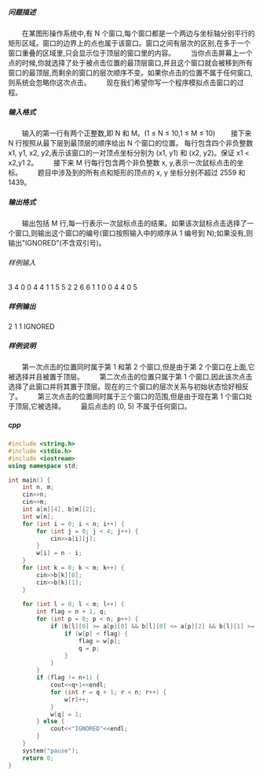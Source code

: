 ##### 问题描述
　　在某图形操作系统中,有 N 个窗口,每个窗口都是一个两边与坐标轴分别平行的矩形区域。窗口的边界上的点也属于该窗口。窗口之间有层次的区别,在多于一个窗口重叠的区域里,只会显示位于顶层的窗口里的内容。
　　当你点击屏幕上一个点的时候,你就选择了处于被点击位置的最顶层窗口,并且这个窗口就会被移到所有窗口的最顶层,而剩余的窗口的层次顺序不变。如果你点击的位置不属于任何窗口,则系统会忽略你这次点击。
　　现在我们希望你写一个程序模拟点击窗口的过程。
##### 输入格式
　　输入的第一行有两个正整数,即 N 和 M。(1 ≤ N ≤ 10,1 ≤ M ≤ 10)
　　接下来 N 行按照从最下层到最顶层的顺序给出 N 个窗口的位置。 每行包含四个非负整数 x1, y1, x2, y2,表示该窗口的一对顶点坐标分别为 (x1, y1) 和 (x2, y2)。保证 x1 < x2,y1 2。
　　接下来 M 行每行包含两个非负整数 x, y,表示一次鼠标点击的坐标。
　　题目中涉及到的所有点和矩形的顶点的 x, y 坐标分别不超过 2559 和　　1439。
##### 输出格式
　　输出包括 M 行,每一行表示一次鼠标点击的结果。如果该次鼠标点击选择了一个窗口,则输出这个窗口的编号(窗口按照输入中的顺序从 1 编号到 N);如果没有,则输出"IGNORED"(不含双引号)。
###### 样例输入
3 4
0 0 4 4
1 1 5 5
2 2 6 6
1 1
0 0
4 4
0 5
##### 样例输出
2
1
1
IGNORED
##### 样例说明
　　第一次点击的位置同时属于第 1 和第 2 个窗口,但是由于第 2 个窗口在上面,它被选择并且被置于顶层。
　　第二次点击的位置只属于第 1 个窗口,因此该次点击选择了此窗口并将其置于顶层。现在的三个窗口的层次关系与初始状态恰好相反了。
　　第三次点击的位置同时属于三个窗口的范围,但是由于现在第 1 个窗口处于顶层,它被选择。
　　最后点击的 (0, 5) 不属于任何窗口。
##### cpp
```c++
#include <string.h>
#include <stdio.h>
#include <iostream>
using namespace std;

int main() {
    int n, m;
    cin>>n;
    cin>>m;
    int a[n][4], b[m][2];
    int w[n];
    for (int i = 0; i < n; i++) {
        for (int j = 0; j < 4; j++) {
            cin>>a[i][j];
        }
        w[i] = n - i;
    }
    for (int k = 0; k < m; k++) {
        cin>>b[k][0];
        cin>>b[k][1];
    }
    
    for (int l = 0; l < m; l++) {
        int flag = n + 1, q;
        for (int p = 0; p < n; p++) {
            if (b[l][0] >= a[p][0] && b[l][0] <= a[p][2] && b[l][1] >= a[p][1] && b[l][1] <= a[p][3]) {
                if (w[p] < flag) {
                    flag = w[p];
                    q = p;
                }
            }
        }
        if (flag != n+1) {
            cout<<q+1<<endl;
            for (int r = q + 1; r < n; r++) {
                w[r]++;
            }
            w[q] = 1;
        } else {
            cout<<"IGNORED"<<endl;
        }
    }
    system("pause");
    return 0;
}
```